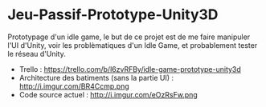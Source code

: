 # Jeu-Passif-Prototype-Unity3D
Prototypage d'un idle game, le but de ce projet est de me faire manipuler l'UI d'Unity, voir les problèmatiques d'un Idle Game, et probablement tester le réseau d'Unity.

- Trello : https://trello.com/b/l6zvRFBy/idle-game-prototype-unity3d
- Architecture des batiments (sans la partie UI) : http://i.imgur.com/BR4Ccmp.png
- Code source actuel : http://i.imgur.com/eOzRsFw.png
